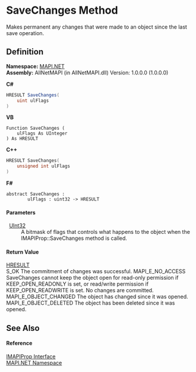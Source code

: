 # SaveChanges Method


Makes permanent any changes that were made to an object since the last save operation.



## Definition
**Namespace:** <a href="5bef4637-66f8-16d4-e5f4-4d0da57a1538.md">MAPI.NET</a>  
**Assembly:** AllNetMAPI (in AllNetMAPI.dll) Version: 1.0.0.0 (1.0.0.0)

**C#**
``` C#
HRESULT SaveChanges(
	uint ulFlags
)
```
**VB**
``` VB
Function SaveChanges ( 
	ulFlags As UInteger
) As HRESULT
```
**C++**
``` C++
HRESULT SaveChanges(
	unsigned int ulFlags
)
```
**F#**
``` F#
abstract SaveChanges : 
        ulFlags : uint32 -> HRESULT 
```



#### Parameters
<dl><dt>  <a href="https://learn.microsoft.com/dotnet/api/system.uint32" target="_blank" rel="noopener noreferrer">UInt32</a></dt><dd>A bitmask of flags that controls what happens to the object when the IMAPIProp::SaveChanges method is called.</dd></dl>

#### Return Value
<a href="50596607-a328-ef10-6ea9-0448fbb7d197.md">HRESULT</a>  
S_OK The commitment of changes was successful. MAPI_E_NO_ACCESS SaveChanges cannot keep the object open for read-only permission if KEEP_OPEN_READONLY is set, or read/write permission if KEEP_OPEN_READWRITE is set. No changes are committed. MAPI_E_OBJECT_CHANGED The object has changed since it was opened. MAPI_E_OBJECT_DELETED The object has been deleted since it was opened.

## See Also


#### Reference
<a href="a20f5817-5533-814e-fd1d-0d3a9179b1b4.md">IMAPIProp Interface</a>  
<a href="5bef4637-66f8-16d4-e5f4-4d0da57a1538.md">MAPI.NET Namespace</a>  
